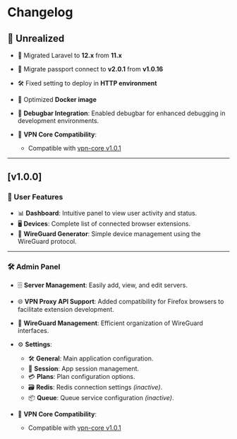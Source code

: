 # Changelog

## 🚧 Unrealized

- 🚀 Migrated Laravel to **12.x** from **11.x**
- 🔄 Migrate passport connect to **v2.0.1** from **v1.0.16**
- 🛠️ Fixed setting to deploy in **HTTP environment**
- 🐳 Optimized **Docker image**
- 🐞 **Debugbar Integration**: Enabled debugbar for enhanced debugging in development environments.

- 🧬 **VPN Core Compatibility**:    
    - Compatible with [vpn-core v1.0.1](https://hub.docker.com/r/elyerr/vpn-core)

-------
## [v1.0.0]

### 👤 User Features

- 📊 **Dashboard**: Intuitive panel to view user activity and status.
- 🖥️ **Devices**: Complete list of connected browser extensions.
- 🔐 **WireGuard Generator**: Simple device management using the WireGuard protocol.

---

### 🛠️ Admin Panel

- 🗄️ **Server Management**: Easily add, view, and edit servers.
- 🌐 **VPN Proxy API Support**: Added compatibility for Firefox browsers to facilitate extension development.
- 🧩 **WireGuard Management**: Efficient organization of WireGuard interfaces.
- ⚙️ **Settings**:
    - 🛠️ **General**: Main application configuration.
    - 🔑 **Session**: App session management.
    - 💳 **Plans**: Plan configuration options.
    - 🗃️ **Redis**: Redis connection settings *(inactive)*.
    - 📦 **Queue**: Queue service configuration *(inactive)*.

- 🧬 **VPN Core Compatibility**:    
    - Compatible with [vpn-core v1.0.1](https://hub.docker.com/r/elyerr/vpn-core)

